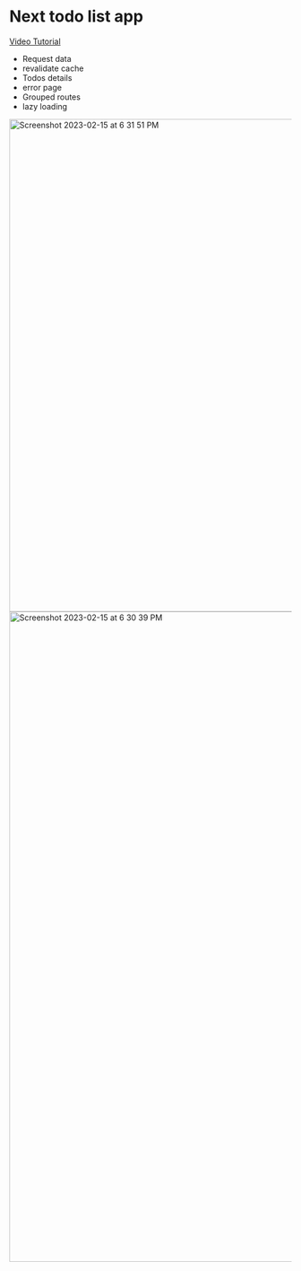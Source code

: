 # Next todo list app
[Video Tutorial](https://www.youtube.com/watch?v=6aP9nyTcd44&ab_channel=SonnySangha)

- Request data
- revalidate cache
- Todos details
- error page
- Grouped routes
- lazy loading

<img width="878" alt="Screenshot 2023-02-15 at 6 31 51 PM" src="https://user-images.githubusercontent.com/37992878/219217338-a104030c-0f7a-4891-b872-1939f42794da.png">

<img width="1159" alt="Screenshot 2023-02-15 at 6 30 39 PM" src="https://user-images.githubusercontent.com/37992878/219217398-a81e4d2f-8c6c-4b3c-91ab-92332e03824b.png">


